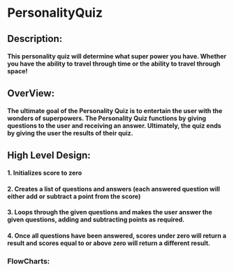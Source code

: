 # PersonalityQuiz

## Description:
#### This personality quiz will determine what super power you have. Whether you have the ability to travel through time or the ability to travel through space!

## OverView:
#### The ultimate goal of the Personality Quiz is to entertain the user with the wonders of superpowers. The Personality Quiz functions by giving questions to the user and receiving an answer. Ultimately, the quiz ends by giving the user the results of their quiz.

## High Level Design:
#### 1. Initializes score to zero
#### 2. Creates a list of questions and answers (each answered question will either add or subtract a point from the score)
#### 3. Loops through the given questions and makes the user answer the given questions, adding and subtracting points as required.
#### 4. Once all questions have been answered, scores under zero will return a result and scores equal to or above zero will return a different result.

### FlowCharts:

